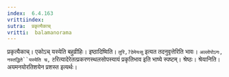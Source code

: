 ```yaml
---
index:  6.4.163
vrittiindex: 
sutra:  प्रकृत्यैकाच्
vritti:  balamanorama 
---
```


प्रकृत्यैकाच्। एकोऽच् यस्येति बहुव्रीहिः। इष्ठादिष्विति। `तुरि,?ठेमेयःसु` इत्यत तदनुवृत्तेरिति भावः। `अल्लोपोऽनः,` `नस्तद्धिते``यस्येति च,` `टे`रित्यादेरेतत्प्रकरणस्थलसोपस्यायं प्रकृतिभाव इति भाष्ये स्पष्टम्। श्रेष्ठः। श्रेयानिति। अयमनयोरतिशयेन प्रशस्त इत्यर्थः। 

